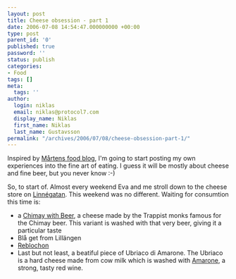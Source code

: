 ```yaml
---
layout: post
title: Cheese obsession - part 1
date: 2006-07-08 14:54:47.000000000 +00:00
type: post
parent_id: '0'
published: true
password: ''
status: publish
categories:
- Food
tags: []
meta:
  tags: ''
author:
  login: niklas
  email: niklas@protocol7.com
  display_name: Niklas
  first_name: Niklas
  last_name: Gustavsson
permalink: "/archives/2006/07/08/cheese-obsession-part-1/"
---
```

Inspired by [Mårtens food blog](http://marten.gustafson.pp.se/matjournalen/), I'm going to start posting my own experiences into the fine art of eating. I guess it will be mostly about cheese and fine beer, but you never know :-)

So, to start of. Almost every weekend Eva and me stroll down to the cheese store on [Linnégatan](http://www.linnegatansost.se). This weekend was no different. Waiting for consumtion this time is:

- a [Chimay with Beer](http://www.chimay.com/en/chimay_with_beer_246.php), a cheese made by the Trappist monks famous for the Chimay beer. This variant is washed with that very beer, giving it a particular taste
- Blå get from Lillängen
- [Reblochon](http://en.wikipedia.org/wiki/Reblochon)
- Last but not least, a beatiful piece of Ubriaco di Amarone. The Ubriaco is a hard cheese made from cow milk which is washed with [Amarone](http://en.wikipedia.org/wiki/Amarone), a strong, tasty red wine.

<!-- ckey="33CDEBC1" -->

